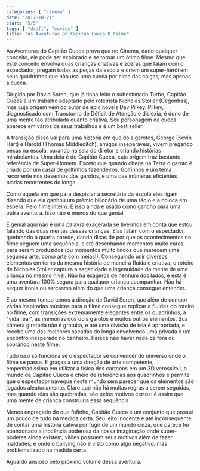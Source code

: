 ```yaml
---
categories: [ "cinema" ]
date: "2017-10-21"
stars: "5/5"
tags: [ "draft", "movies" ]
title: "As Aventuras Do Capitao Cueca O Filme"
---
```

As Aventuras do Capitão Cueca prova que no Cinema, dado qualquer
conceito, ele pode ser explorado e se tornar um ótimo filme. Mesmo que
este conceito envolva duas crianças criativas e zoeras que falam com o
espectador, pregam todas as peças da escola e criem um super-herói em
seus quadrinhos que não usa uma cueca por cima das calças, mas apenas
a cueca.

Dirigido por David Soren, que já tinha feito o subestimado Turbo,
Capitão Cueca é um trabalho adaptado pelo roteirista Nicholas
Stoller (Cegonhas), mas cuja origem vem do autor de epic novels Dav
Pilkey. Pilkey, diagnosticado com Transtorno de Déficit de Atenção
e dislexia, é dono de uma mente tão atribulada quanto criativa. Seu
personagem de cueca aparece em vários de seus trabalhos e é um best
seller.

A transição disso vai para uma história em que dois garotos, George
(Kevin Hart) e Harold (Thomas Middleditch), amigos inseparáveis,
vivem pregando peças na escola, parando na sala do diretor e criando
histórias mirabolantes. Uma dela é do Capitão Cueca, cuja origem traz
bastante referência de Super-Homem. Exceto que quando chega na Terra o
garoto é criado por um casal de golfinhos fazendeiros. Golfinhos é um
tema recorrente nos desenhos dos garotos, e uma das inúmeras eficientes
piadas recorrentes do longa.

Como aquela em que para despistar a secretária da escola eles ligam
dizendo que ela ganhou um prêmio bilionário de uma rádio e a coloca
em espera. Pelo filme inteiro. E isso ainda é usado como gancho para
uma outra aventura. Isso não é menos do que genial.

E genial aqui não é uma palavra exagerada se tivermos em conta que estou
falando das duas mentes dessas crianças. Elas falam com o espectador,
quebrando a quarta parede, dando dicas de por que os acontecimentos no
filme seguem uma sequência, e até desenhando momentos muito caros para
serem produzidos (ou momentos muito lindos que merecem uma segunda arte,
como arte com meias!). Conseguindo unir diversos elementos em torno da
mesma história de maneira fluida e criativa, o roteiro de Nicholas
Stoller captura a sagacidade e ingenuidade da mente de uma criança
no mesmo nível. Não há exageros de nenhum dos lados, e esta é uma
aventura 100% segura para qualquer criança acompanhar. Não há sequer
ironia ou sarcasmo além do que uma criança consegue entender.

E ao mesmo tempo temos a direção de David Soren, que além de compor
várias inspiradas músicas para o filme consegue replicar a fluidez
do roteiro no filme, com transições extremamente elegantes entre os
quadrinhos, a "vida real", as memórias dos dois garotos e muitos outros
elementos. Sua câmera giratória não é gratuita, e até uma divisão de
tela é apropriada, e recebe uma das melhores sacadas do longa envolvendo
uma privada e um encontro inesperado no banheiro. Parece não haver nada
de fora ou sobrando neste filme.

Tudo isso só funciona se o espectador se convencer do universo
onde o filme se passa. E graças a uma direção de arte competente,
empenhadíssima em utilizar a física dos cartoons em um 3D verossímil,
o mundo de Capitão Cueca é cheio de referências aos quadrinhos e
permite que o espectador navegue neste mundo sem parecer que os elementos
são jogados aleatoriamente. Claro que não há muitas regras a serem
seguidas, mas quando elas são quebradas, são pelos motivos certos:
é assim que uma mente de criança construiria essa sequência.

Menos engraçado do que fofinho, Capitão Cueca é um conjunto que possui
um pouco de tudo na medida certa. Seu jeito inocente e até inconsequente
de contar uma história cativa por fugir de um mundo cinza, que parece ter
abandonado a inocência poderosa da nossa imaginação onde super-poderes
ainda existem, vilões possuem seus motivos além de fazer maldades,
e onde o bullying não é visto como algo negativo, mas problematizado
na medida certa.

Aguardo ansioso pelo próximo volume dessa aventura.
